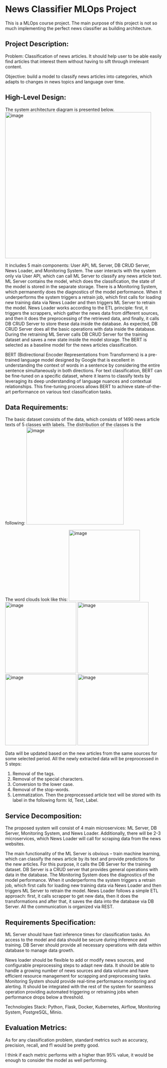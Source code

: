 # News Classifier MLOps Project
This is a MLOps course project. The main purpose of this project is not so much implementing the perfect news classifier as building architecture.

## Project Description:
Problem: Сlassification of news articles. It should help user to be able easily find articles that interest them without having to sift through irrelevant content.

Objective: build a model to classify news articles into categories, which adapts to changes in news topics and language over time.

## High-Level Design:
The system architecture diagram is presented below. 
<img width="468" alt="image" src="https://github.com/dbotuk/news_classifier_mlops/assets/32682272/49e059a7-55d4-41b7-861b-3bbc80cac5ea">

It includes 5 main components: User API, ML Server, DB CRUD Server, News Loader, and Monitoring System. The user interacts with the system only via User API, which can call ML Server to classify any news article text. ML Server contains the model, which does the classification, the state of the model is stored in the separate storage. There is a Monitoring System, which permanently does the diagnostics of the model performance. When it underperforms the system triggers a retrain job, which first calls for loading new training data via News Loader and then triggers ML Server to retrain the model. News Loader works according to the ETL principle: first, it triggers the scrappers, which gather the news data from different sources, and then it does the preprocessing of the retrieved data, and finally, it calls DB CRUD Server to store these data inside the database. As expected, DB CRUD Server does all the basic operations with data inside the database. During the retraining ML Server calls DB CRUD Server for the training dataset and saves a new state inside the model storage.
The BERT is selected as a baseline model for the news articles classification. 

BERT (Bidirectional Encoder Representations from Transformers) is a pre-trained language model designed by Google that is excellent in understanding the context of words in a sentence by considering the entire sentence simultaneously in both directions. For text classification, BERT can be fine-tuned on a specific dataset, where it learns to classify texts by leveraging its deep understanding of language nuances and contextual relationships. This fine-tuning process allows BERT to achieve state-of-the-art performance on various text classification tasks.

## Data Requirements:
The basic dataset consists of the data, which consists of 1490 news article texts of 5 classes with labels. The distribution of the classes is the following:
<img width="312" alt="image" src="https://github.com/dbotuk/news_classifier_mlops/assets/32682272/6e10f9fb-4364-4aa6-a9b8-6648a888ca9f">
 
The word clouds look like this:
<img width="228" alt="image" src="https://github.com/dbotuk/news_classifier_mlops/assets/32682272/0b6fc8b2-1ecc-4680-bd71-2457fe902d3d">
<img width="228" alt="image" src="https://github.com/dbotuk/news_classifier_mlops/assets/32682272/7190bcbf-1941-4e5d-84d3-c58c46a451b5">
<img width="228" alt="image" src="https://github.com/dbotuk/news_classifier_mlops/assets/32682272/d59ea569-654b-4cf6-a53b-0e7a8cd33b5d">
<img width="228" alt="image" src="https://github.com/dbotuk/news_classifier_mlops/assets/32682272/ad18ba9c-dd2a-4d1e-9e8f-0b2716120952">
<img width="228" alt="image" src="https://github.com/dbotuk/news_classifier_mlops/assets/32682272/a15aa810-18f4-4c7f-972b-dc5279e2b822">
   
Data will be updated based on the new articles from the same sources for some selected period. All the newly extracted data will be preprocessed in 5 steps:
1.	Removal of the tags.
2.	Removal of the special characters.
3.	Conversion to the lower case.
4.	Removal of the stop-words.
5.	Lemmatization.
Then the preprocessed article text will be stored with its label in the following form: Id, Text, Label.

## Service Decomposition:
The proposed system will consist of 4 main microservices: ML Server, DB Server, Monitoring System, and News Loader. Additionally, there will be 2-3 microservices, which News Loader will call for scraping data from the news websites. 

The main functionality of the ML Server is obvious – train machine learning, which can classify the news article by its text and provide predictions for the new articles. For this purpose, it calls the DB Server for the training dataset. DB Server is a CRUD server that provides general operations with data in the database. The Monitoring System does the diagnostics of the model performance. When it underperforms the system triggers a retrain job, which first calls for loading new training data via News Loader and then triggers ML Server to retrain the model. News Loader follows a simple ETL approach: first, it calls scrapper to get new data, then it does the transformations and after that, it saves the data into the database via DB Server. All the communication is organized via REST.

## Requirements Specification:
ML Server should have fast inference times for classification tasks. An access to the model and data should be secure during inference and training. 
DB Server should provide all necessary operations with data within database to manage data growth. 

News loader should be flexible to add or modify news sources, and configurable preprocessing steps to adapt new data. It should be able to handle a growing number of news sources and data volume and have efficient resource management for scrapping and preprocessing tasks. 
Monitoring System should provide real-time performance monitoring and alerting. It should be integrated with the rest of the system for seamless operation providing automated triggering or retraining jobs when performance drops below a threshold.

Technologies Stack: Python, Flask, Docker, Kubernetes, Airflow, Monitoring System, PostgreSQL, Minio.

## Evaluation Metrics:
As for any classification problem, standard metrics such as accuracy, precision, recall, and f1 would be pretty good. 

I think if each metric performs with a higher than 95% value, it would be enough to consider the model as well performing.

